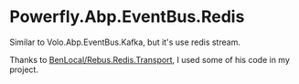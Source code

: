 # Powerfly.Abp.EventBus.Redis

Similar to Volo.Abp.EventBus.Kafka, but it's use redis stream.

Thanks to [BenLocal/Rebus.Redis.Transport](https://github.com/BenLocal/Rebus.Redis.Transport), I used some of his code in my project.